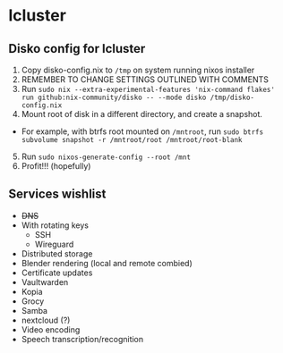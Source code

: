 # lcluster

## Disko config for lcluster

1. Copy disko-config.nix to `/tmp` on system running nixos installer
2. REMEMBER TO CHANGE SETTINGS OUTLINED WITH COMMENTS
3. Run `sudo nix --extra-experimental-features 'nix-command flakes' run github:nix-community/disko -- --mode disko /tmp/disko-config.nix`
4. Mount root of disk in a different directory, and create a snapshot.
  - For example, with btrfs root mounted on `/mntroot`,  run `sudo btrfs subvolume snapshot -r /mntroot/root /mntroot/root-blank`
5. Run `sudo nixos-generate-config --root /mnt`
6. Profit!!! (hopefully)

## Services wishlist

- ~~DNS~~
- With rotating keys
  - SSH
  - Wireguard
- Distributed storage
- Blender rendering (local and remote combied)
- Certificate updates
- Vaultwarden
- Kopia
- Grocy
- Samba
- nextcloud (?)
- Video encoding
- Speech transcription/recognition